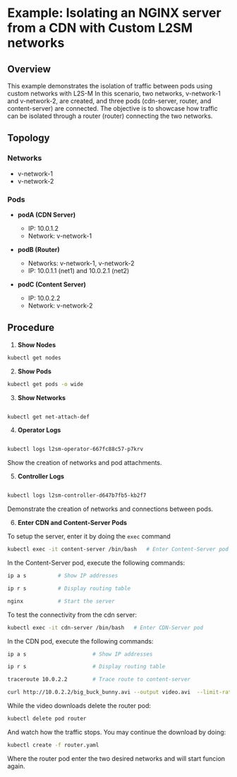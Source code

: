 # Example: Isolating an NGINX server from a CDN with Custom L2SM networks

## Overview

This example demonstrates the isolation of traffic between pods using custom networks with L2S-M In this scenario, two networks, v-network-1 and v-network-2, are created, and three pods (cdn-server, router, and content-server) are connected. The objective is to showcase how traffic can be isolated through a router (router) connecting the two networks.

## Topology

### Networks

- v-network-1
- v-network-2

### Pods

- **podA (CDN Server)**
  - IP: 10.0.1.2
  - Network: v-network-1

- **podB (Router)**
  - Networks: v-network-1, v-network-2
  - IP: 10.0.1.1 (net1) and 10.0.2.1 (net2)

- **podC (Content Server)**
  - IP: 10.0.2.2
  - Network: v-network-2

## Procedure

1. **Show Nodes**

```bash
kubectl get nodes
```
2. **Show Pods**

```bash
kubectl get pods -o wide
```

3. **Show Networks**

```bash

kubectl get net-attach-def
```

4. **Operator Logs**
```bash

kubectl logs l2sm-operator-667fc88c57-p7krv
```

Show the creation of networks and pod attachments.

5. **Controller Logs**

```bash

kubectl logs l2sm-controller-d647b7fb5-kb2f7
```

Demonstrate the creation of networks and connections between pods.

6. **Enter CDN and Content-Server Pods**

To setup the server, enter it by doing the ``exec`` command
```bash
kubectl exec -it content-server /bin/bash   # Enter Content-Server pod
```
In the Content-Server pod, execute the following commands:

```bash
ip a s          # Show IP addresses
```

```bash
ip r s          # Display routing table
```

```bash
nginx           # Start the server
```

To test the connectivity from the cdn server: 
```bash
kubectl exec -it cdn-server /bin/bash   # Enter CDN-Server pod
```
In the CDN pod, execute the following commands:

```bash
ip a s                     # Show IP addresses
```
```bash
ip r s                     # Display routing table
```
```bash
traceroute 10.0.2.2        # Trace route to content-server
```
```bash
curl http://10.0.2.2/big_buck_bunny.avi --output video.avi  --limit-rate 2M # Download video
```

While the video downloads delete the router pod:

```bash
kubectl delete pod router
```

And watch how the traffic stops. You may continue the download by doing:
```bash
kubectl create -f router.yaml
```
Where the router pod enter the two desired networks and will start funcion again.



